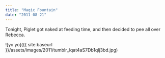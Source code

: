 ```yaml
---
title: "Magic Fountain"
date: "2011-08-21"
---
```


Tonight, Piglet got naked at feeding time, and then decided to pee all over Rebecca.

![yo yo]({{ site.baseurl }}/assets/images/2011/tumblr_lqat4aS7Db1qlj3bd.jpg)
